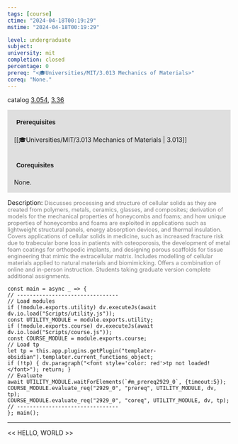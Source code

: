 ```yaml
---
tags: [course]
ctime: "2024-04-18T00:19:29"
mstime: "2024-04-18T00:19:29"

level: undergraduate
subject: 
university: mit
completion: closed
percentage: 0
prereq: "<🎓Universities/MIT/3.013 Mechanics of Materials>"
coreq: "None."
---
```


catalog [3.054](http://student.mit.edu/catalog/m3a.html#3.054), [3.36](http://student.mit.edu/catalog/m3a.html#3.36)

<span style="display: block; padding: 15px; background-color: rgb(100, 100, 100, 0.2);"><font id="m_prereq2929_0" style="display: block; font-family: Arial, sans-serif; font-weight: bold; padding: 5px">Prerequisites</font><br><span id="prereq2929_0">[[🎓Universities/MIT/3.013 Mechanics of Materials | 3.013]]</span></span>
<span style="display: block; padding: 15px; background-color: rgb(100, 100, 100, 0.2);"><font id="m_coreq2929_0" style="display: block; font-family: Arial, sans-serif; font-weight: bold; padding: 5px">Corequisites</font><br><span id="coreq2929_0">None.</span></span>

<font style="">Description:</font>
<font style="color: grey; font-size: 0.8rem;">Discusses processing and structure of cellular solids as they are created from polymers, metals, ceramics, glasses, and composites; derivation of models for the mechanical properties of honeycombs and foams; and how unique properties of honeycombs and foams are exploited in applications such as lightweight structural panels, energy absorption devices, and thermal insulation. Covers applications of cellular solids in medicine, such as increased fracture risk due to trabecular bone loss in patients with osteoporosis, the development of metal foam coatings for orthopedic implants, and designing porous scaffolds for tissue engineering that mimic the extracellular matrix. Includes modelling of cellular materials applied to natural materials and biomimicking. Offers a combination of online and in-person instruction. Students taking graduate version complete additional assignments.</font>

```dataviewjs
const main = async _ => {
// --------------------------------
// Load modules
if (!module.exports.utility) dv.executeJs(await dv.io.load("Scripts/utility.js"));
const UTILITY_MODULE = module.exports.utility;
if (!module.exports.course) dv.executeJs(await dv.io.load("Scripts/course.js"));
const COURSE_MODULE = module.exports.course;
// Load tp
let tp = this.app.plugins.getPlugin("templater-obsidian").templater.current_functions_object;
if (!tp) { dv.paragraph("<font style='color: red'>tp not loaded!</font>"); return; }
// Evaluate
await UTILITY_MODULE.waitForElements(`#m_prereq2929_0`, {timeout:5});
COURSE_MODULE.evaluate_req("2929_0", "prereq", UTILITY_MODULE, dv, tp);
COURSE_MODULE.evaluate_req("2929_0", "coreq", UTILITY_MODULE, dv, tp);
// --------------------------------
}; main();
```

---

<< HELLO, WORLD >>
